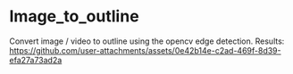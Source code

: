 # Image_to_outline
Convert image / video to outline using the opencv edge detection.
Results:
https://github.com/user-attachments/assets/0e42b14e-c2ad-469f-8d39-efa27a73ad2a

